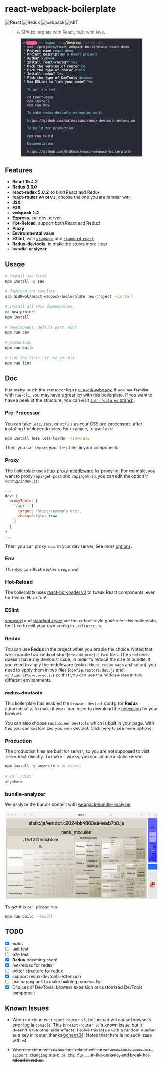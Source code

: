 # react-webpack-boilerplate

![React](https://img.shields.io/badge/react-%5E15.4.2-brightgreen.svg)
![Redux](https://img.shields.io/badge/redux-%5E3.6.0-brightgreen.svg)
![webpack](https://img.shields.io/badge/webpack-%5E2.2.1-brightgreen.svg)
![MIT](https://img.shields.io/dub/l/vibe-d.svg?style=flat-square)

> A SPA boilerplate with React, built with love.

<div align="center"><img width="400" src="screenshots.png" /></div>

## Features
 - **React 15.4.2**
 - **Redux 3.6.0**
 - **react-redux 5.0.2**, to bind React and Redux.
 - **react-router v4 or v3**, choose the one you are familiar with.
 - **JSX**
 - **ES6**
 - **webpack 2.2**
 - **Express**, the dev-server.
 - **Hot-Reload**, support both React and Redux!
 - **Proxy**
 - **Environmental value**
 - **ESlint**, with [`standard`](https://github.com/feross/standard/blob/master/RULES.md#javascript-standard-style) and [`standard-react`](https://github.com/feross/eslint-config-standard-react).
 - **Redux-devtools**, to make the stores more clear
 - **bundle-analyzer**

## Usage

```bash
# install sao first
npm install -g sao

# download the template
sao SidKwok/react-webpack-boilerplate new-project --install

# install all this dependencies.
cd new-project
npm install

# development, default port: 8080
npm run dev

# production
npm run build

# lint the files (if use eslint)
npm run lint
```

## Doc

It is pretty much the same config as [vue-cli/webpack](https://github.com/vuejs-templates/webpack/tree/master/docs). If you are familiar with `vue-cli`, you may have a great joy with this boilerplate. If you want to have a peek of the structure, you can visit [`full-features` branch](https://github.com/SidKwok/react-webpack-boilerplate/tree/full-features).

### Pre-Processor

You can take `less`, `sass`, or `stylus` as your CSS pre-processors, after installing the dependencies. For example, to use `less`:
```bash
npm install less less-loader --save-dev
```
Then, you can `import` your `less` files in your components.

### Proxy

The boilerplate uses [http-proxy-middleware](https://github.com/chimurai/http-proxy-middleware)  for proxying.
For example, you want to proxy `/api/get-post` and `/api/get-id`, you can edit the option in `config/index.js`:
```javascript
...
dev: {
  proxyTable: {
    '/api': {
      target: 'http://example.org',
      changeOrigin: true
    }
  }
}
...
```
Then, you can proxy `/api` in your dev server. See more [options](https://github.com/chimurai/http-proxy-middleware#options).

### Env

This [doc](https://github.com/vuejs-templates/webpack/blob/master/docs/env.md) can illustrate the usage well.

### Hot-Reload

The boilerplate uses [react-hot-loader v3](https://github.com/gaearon/react-hot-loader/tree/next) to tweak React components, even for Redux! Have fun!

### ESlint

[standard](https://github.com/feross/standard) and [standard-react](https://github.com/feross/standard-react) are the default style guides for this boilerplate, feel free to edit your own config in `.eslintrc.js`.

### Redux

You can use **Redux** in the project when you enable the choice. Noted that we separate two kinds of store(`dev` and `prod`) in two files. The `prod` ones doesn't have any devtools' code, in order to reduce the size of bundle. If you need to apply the middleware (`redux-thunk`, `redux-saga` and so on), you need to apply them in two files (`configureStore.dev.js` and `configureStore.prod.js`) so that you can use the middlewares in two different environments.

### redux-devtools

This boilerplate has enabled the `browser devtool` config for **Redux** automatically. To make it work, you need to download the [extension](https://github.com/zalmoxisus/redux-devtools-extension) for your browser.

You can also choose `Customized DevTools` which is built in your page. With this you can customized you own devtool. Click [here](https://github.com/gaearon/redux-devtools) to see more options.

### Production

The production files are built for server, so you are not supposed to visit `index.html` directly. To make it works, you should use a static server:
```bash
npm install -g anywhere # or others

# in `./dist`
anywhere
```

### bundle-analyzer

We analyze the bundle content with [webpack-bundle-analyzer](https://github.com/th0r/webpack-bundle-analyzer):

![bundle-analyzer](/bundle_report.png)

To get this out, please run:

```bash
npm run build --report
```

## TODO

* [x] eslint
* [ ] unit test
* [ ] e2e test
* [x] **Redux** comming soon!
* [x] hot-reload for redux
* [ ] better structure for redux
* [x] support redux-devtools-extension
* [ ] use happypack to make building process fly!
* [x] Choices of DevTools: browser extension or customized DevTools component

## Known Issues

* When combine with `react-router v3`, hot-reload will cause browser's error log in `console`. This is `react-router v3`'s known issue, but it doesn't have other side effects. I solve this issue with a random number as a key in router, thanks[@chenz24](https://github.com/chenz24). Noted that there is no such issue with `v4`.

* ~~When combine with `Redux`, hot-reload will cause `<Provider> does not support changing `store` on the fly...` in the console, and break hot-reload in redux.~~
